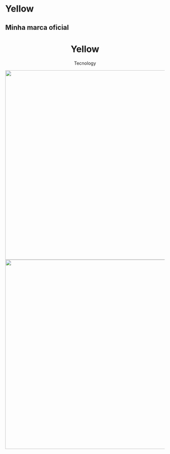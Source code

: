 # Yellow

## Minha marca oficial

<h1 align="center">Yellow</h1>
<p align="center">Tecnology</p>

<div align="center">
  <img src="https://user-images.githubusercontent.com/80000943/124985340-ac50b100-e010-11eb-9fc2-b75fcf2bc625.jpeg" width="600px" />
  <img src="https://user-images.githubusercontent.com/80000943/124985342-ac50b100-e010-11eb-8c94-180b93e2f9c2.jpeg" width="600px"/>
</div>

